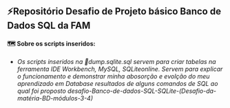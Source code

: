 ## :zap:Repositório Desafio de Projeto básico Banco de Dados SQL da FAM #
#### :world_map: Sobre os scripts inseridos:
- *Os scripts inseridos na  :file_folder:dump.sqlite.sql servem para criar tabelas na ferramenta IDE Workbench, MySQL, SQLiteonline. Servem para explicar o funcionamento e demonstrar minha abosorção e evolção do meu aprendizado em Database resultados de alguns comandos de SQL ao qual foi proposto desafio-Banco-de-dados-SQL-SQLite-(Desafio-da-matéria-BD-módulos-3-4)* 

